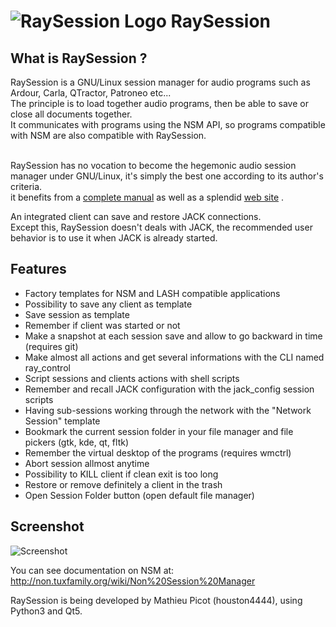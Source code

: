# ![RaySession Logo](https://raw.githubusercontent.com/Houston4444/RaySession/master/resources/128x128/raysession.png) RaySession

What is RaySession ?
---------------------

RaySession is a GNU/Linux session manager for audio programs such as Ardour, Carla, QTractor, Patroneo etc...<br>
The principle is to load together audio programs, then be able to save or close all documents together.<br>
It communicates with programs using the NSM API, so programs compatible with NSM are also compatible with RaySession.<br>
<br>

RaySession has no vocation to become the hegemonic audio session manager under GNU/Linux, it's simply the best one according to its author's criteria.<br>
it benefits from a [complete manual](https://raysession.tuxfamily.org/manual) as well as a splendid [web site](https://raysession.tuxfamily.org) .<br>

An integrated client can save and restore JACK connections.<br>
Except this, RaySession doesn't deals with JACK, the recommended user behavior is to use it when JACK is already started.<br>

Features
---------------------

* Factory templates for NSM and LASH compatible applications
* Possibility to save any client as template
* Save session as template
* Remember if client was started or not
* Make a snapshot at each session save and allow to go backward in time (requires git)
* Make almost all actions and get several informations with the CLI named ray_control
* Script sessions and clients actions with shell scripts
* Remember and recall JACK configuration with the jack_config session scripts
* Having sub-sessions working through the network with the "Network Session" template
* Bookmark the current session folder in your file manager and file pickers (gtk, kde, qt, fltk)
* Remember the virtual desktop of the programs (requires wmctrl)
* Abort session allmost anytime
* Possibility to KILL client if clean exit is too long
* Restore or remove definitely a client in the trash
* Open Session Folder button (open default file manager)

Screenshot
---------------------

![Screenshot](https://raw.githubusercontent.com/Houston4444/RaySession/master/resources/screenshots/Screenshot_20200625_142130.png)


You can see documentation on NSM at: http://non.tuxfamily.org/wiki/Non%20Session%20Manager

RaySession is being developed by Mathieu Picot (houston4444), using Python3 and Qt5.

